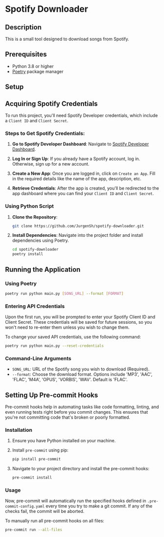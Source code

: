 # Spotify Downloader

## Description
This is a small tool designed to download songs from Spotify.

## Prerequisites
- Python 3.8 or higher
- [Poetry](https://python-poetry.org/) package manager

## Setup

## Acquiring Spotify Credentials

To run this project, you'll need Spotify Developer credentials, which include a `Client ID` and `Client Secret`.

### Steps to Get Spotify Credentials:

1. **Go to Spotify Developer Dashboard**: Navigate to [Spotify Developer Dashboard](https://developer.spotify.com/dashboard/).
   
2. **Log In or Sign Up**: If you already have a Spotify account, log in. Otherwise, sign up for a new account.
   
3. **Create a New App**: Once you are logged in, click on `Create an App`. Fill in the required details like the name of the app, description, etc.

4. **Retrieve Credentials**: After the app is created, you'll be redirected to the app dashboard where you can find your `Client ID` and `Client Secret`.

### Using Python Script

1. **Clone the Repository**: 
    ```bash
    git clone https://github.com/JurgenSh/spotify-downloader.git
    ```
   
2. **Install Dependencies**: Navigate into the project folder and install dependencies using Poetry.
    ```bash
    cd spotify-downloader
    poetry install
    ```

## Running the Application

### Using Poetry
```bash
poetry run python main.py [SONG_URL] --format [FORMAT]
```


### Entering API Credentials
Upon the first run, you will be prompted to enter your Spotify Client ID and Client Secret. These credentials will be saved for future sessions, so you won't need to re-enter them unless you wish to change them.

To change your saved API credentials, use the following command:
```bash
poetry run python main.py --reset-credentials
```
### Command-Line Arguments
- `SONG_URL`: URL of the Spotify song you wish to download (Required).
- `--format`: Choose the download format. Options include 'MP3', 'AAC', 'FLAC', 'M4A', 'OPUS', 'VORBIS', 'WAV'. Default is 'FLAC'.

## Setting Up Pre-commit Hooks

Pre-commit hooks help in automating tasks like code formatting, linting, and even running tests right before you commit changes. This ensures that you're not committing code that's broken or poorly formatted.

### Installation

1. Ensure you have Python installed on your machine.
2. Install `pre-commit` using pip:

    ```bash
    pip install pre-commit
    ```

3. Navigate to your project directory and install the pre-commit hooks:

    ```bash
    pre-commit install
    ```

### Usage

Now, pre-commit will automatically run the specified hooks defined in `.pre-commit-config.yaml` every time you try to make a git commit. If any of the checks fail, the commit will be aborted.

To manually run all pre-commit hooks on all files:

```bash
pre-commit run --all-files
```